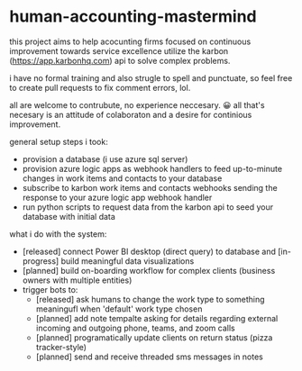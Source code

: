 # human-accounting-mastermind

this project aims to help acocunting firms focused on continuous improvement towards service excellence utilize the karbon (https://app.karbonhq.com) api to solve complex problems.

i have no formal training and also strugle to spell and punctuate, so feel free to create pull requests to fix comment errors, lol.

all are welcome to contrubute, no experience neccesary. 😀 all that's necesary is an attitude of colaboraton and a desire for continious improvement.

general setup steps i took:
 - provision a database (i use azure sql server)
 - provision azure logic apps as webhook handlers to feed up-to-minute changes in work items and contacts to your database
 - subscribe to karbon work items and contacts webhooks sending the response to your azure logic app webhook handler
 - run python scripts to request data from the karbon api to seed your database with initial data
 
 what i do with the system:
 - [released] connect Power BI desktop (direct query) to database and [in-progress] build meaningful data visualizations
 - [planned] build on-boarding workflow for complex clients (business owners with multiple entities)
 - trigger bots to:
    - [released] ask humans to change the work type to something meaningufl when 'default' work type chosen
    - [planned] add note tempalte asking for details regarding external incoming and outgoing phone, teams, and zoom calls
    - [planned] programatically update clients on return status (pizza tracker-style)
    - [planned] send and receive threaded sms messages in notes
